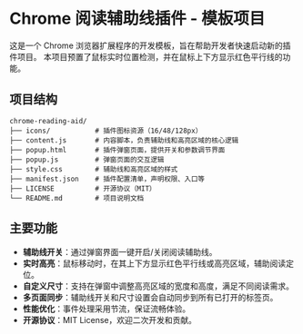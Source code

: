 # Chrome 阅读辅助线插件 - 模板项目

这是一个 Chrome 浏览器扩展程序的开发模板，旨在帮助开发者快速启动新的插件项目。
本项目预置了鼠标实时位置检测，并在鼠标上下方显示红色平行线的功能。

## 项目结构

```
chrome-reading-aid/
├── icons/           # 插件图标资源（16/48/128px）
├── content.js       # 内容脚本，负责辅助线和高亮区域的核心逻辑
├── popup.html       # 插件弹窗页面，提供开关和参数调节界面
├── popup.js         # 弹窗页面的交互逻辑
├── style.css        # 辅助线和高亮区域的样式
├── manifest.json    # 插件配置清单，声明权限、入口等
├── LICENSE          # 开源协议（MIT）
└── README.md        # 项目说明文档
```

## 主要功能

- **辅助线开关**：通过弹窗界面一键开启/关闭阅读辅助线。
- **实时高亮**：鼠标移动时，在其上下方显示红色平行线或高亮区域，辅助阅读定位。
- **自定义尺寸**：支持在弹窗中调整高亮区域的宽度和高度，满足不同阅读需求。
- **多页面同步**：辅助线开关和尺寸设置会自动同步到所有已打开的标签页。
- **性能优化**：事件处理采用节流，保证流畅体验。
- **开源协议**：MIT License，欢迎二次开发和贡献。
